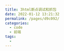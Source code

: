 ```yaml
---
title: 3html断点调试和抓包
date: 2022-01-12 13:21:32
permalink: /pages/d9c092/
categories:
  - code
  - 前端
tags:
  - 
---
```

